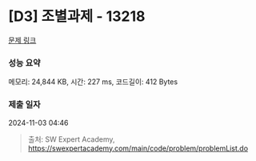 # [D3] 조별과제 - 13218 

[문제 링크](https://swexpertacademy.com/main/code/problem/problemDetail.do?contestProbId=AXzjvCCq-PwDFASs) 

### 성능 요약

메모리: 24,844 KB, 시간: 227 ms, 코드길이: 412 Bytes

### 제출 일자

2024-11-03 04:46



> 출처: SW Expert Academy, https://swexpertacademy.com/main/code/problem/problemList.do
